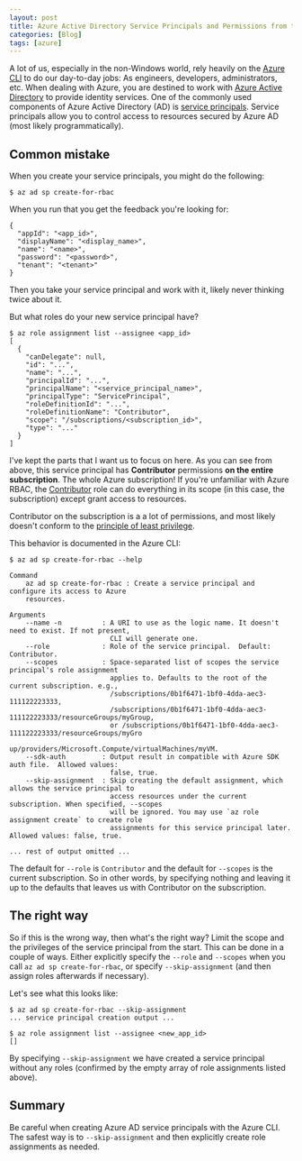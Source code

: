 ```yaml
---
layout: post
title: Azure Active Directory Service Principals and Permissions from the Azure CLI
categories: [Blog]
tags: [azure]
---
```


A lot of us, especially in the non-Windows world, rely heavily on the [Azure CLI](https://docs.microsoft.com/en-us/cli/azure/?view=azure-cli-latest) to do our day-to-day jobs: As engineers, developers, administrators, etc. When dealing with Azure, you are destined to work with [Azure Active Directory](https://azure.microsoft.com/en-us/services/active-directory/) to provide identity services. One of the commonly used components of Azure Active Directory (AD) is [service principals](https://docs.microsoft.com/en-us/azure/active-directory/develop/app-objects-and-service-principals). Service principals allow you to control access to resources secured by Azure AD (most likely programmatically).

## Common mistake

When you create your service principals, you might do the following:

```
$ az ad sp create-for-rbac
```

When you run that you get the feedback you're looking for:

```
{
  "appId": "<app_id>",
  "displayName": "<display_name>",
  "name": "<name>",
  "password": "<password>",
  "tenant": "<tenant>"
}
```

Then you take your service principal and work with it, likely never thinking twice about it.

But what roles do your new service principal have?

```
$ az role assignment list --assignee <app_id>
[
  {
    "canDelegate": null,
    "id": "...",
    "name": "...",
    "principalId": "...",
    "principalName": "<service_principal_name>",
    "principalType": "ServicePrincipal",
    "roleDefinitionId": "...",
    "roleDefinitionName": "Contributor",
    "scope": "/subscriptions/<subscription_id>",
    "type": "..."
  }
]
```

I've kept the parts that I want us to focus on here. As you can see from above, this service principal has **Contributor** permissions **on the entire subscription**. The whole Azure subscription! If you're unfamiliar with Azure RBAC, the [Contributor](https://docs.microsoft.com/en-us/azure/role-based-access-control/built-in-roles#contributor) role can do everything in its scope (in this case, the subscription) except grant access to resources.

Contributor on the subscription is a a lot of permissions, and most likely doesn't conform to the [principle of least privilege](https://en.wikipedia.org/wiki/Principle_of_least_privilege).

This behavior is documented in the Azure CLI:

```
$ az ad sp create-for-rbac --help

Command
    az ad sp create-for-rbac : Create a service principal and configure its access to Azure
    resources.

Arguments
    --name -n          : A URI to use as the logic name. It doesn't need to exist. If not present,
                         CLI will generate one.
    --role             : Role of the service principal.  Default: Contributor.
    --scopes           : Space-separated list of scopes the service principal's role assignment
                         applies to. Defaults to the root of the current subscription. e.g.,
                         /subscriptions/0b1f6471-1bf0-4dda-aec3-111122223333,
                         /subscriptions/0b1f6471-1bf0-4dda-aec3-111122223333/resourceGroups/myGroup,
                         or /subscriptions/0b1f6471-1bf0-4dda-aec3-111122223333/resourceGroups/myGro
                         up/providers/Microsoft.Compute/virtualMachines/myVM.
    --sdk-auth         : Output result in compatible with Azure SDK auth file.  Allowed values:
                         false, true.
    --skip-assignment  : Skip creating the default assignment, which allows the service principal to
                         access resources under the current subscription. When specified, --scopes
                         will be ignored. You may use `az role assignment create` to create role
                         assignments for this service principal later.  Allowed values: false, true.

... rest of output omitted ...
```

The default for `--role` is `Contributor` and the default for `--scopes` is the current subscription. So in other words, by specifying nothing and leaving it up to the defaults that leaves us with Contributor on the subscription.

## The right way

So if this is the wrong way, then what's the right way? Limit the scope and the privileges of the service principal from the start. This can be done in a couple of ways. Either explicitly specify the `--role` and `--scopes` when you call `az ad sp create-for-rbac`, or specify `--skip-assignment` (and then assign roles afterwards if necessary).

Let's see what this looks like:

```
$ az ad sp create-for-rbac --skip-assignment
... service principal creation output ...

$ az role assignment list --assignee <new_app_id>
[]
```

By specifying `--skip-assignment` we have created a service principal without any roles (confirmed by the empty array of role assignments listed above).

## Summary

Be careful when creating Azure AD service principals with the Azure CLI. The safest way is to `--skip-assignment` and then explicitly create role assignments as needed.
